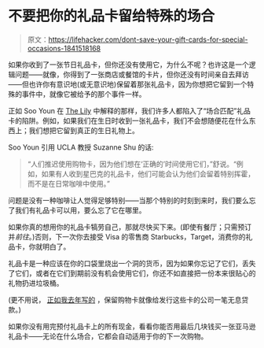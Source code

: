 # 不要把你的礼品卡留给特殊的场合

> 原文：<https://lifehacker.com/dont-save-your-gift-cards-for-special-occasions-1841518168>

如果你收到了一张节日礼品卡，但你还没有使用它，为什么不呢？也许这是一个逻辑问题——就像，你得到了一张商店或餐馆的卡片，但你还没有时间亲自去拜访——但也许你有意识地(或无意识地)保留着那张礼品卡，因为你想把它留到一个特殊的事件中，就像它被给予的那个事件一样。



正如 Soo Youn 在 [The Lily](https://www.thelily.com/are-you-waiting-for-the-perfect-occasion-to-use-your-gift-cards-heres-why-thats-a-bad-idea/) 中解释的那样，我们许多人都陷入了“场合匹配”礼品卡的陷阱。例如，如果我们在生日时收到一张礼品卡，我们不会想随便花在什么东西上；我们想把它留到真正的生日礼物上。

Soo Youn 引用 UCLA 教授 Suzanne Shu 的话:

> “人们推迟使用购物卡，因为他们想在‘正确的’时间使用它们，”舒说。“例如，如果有人收到星巴克的礼品卡，他们可能会认为他们会留着特别挥霍，而不是在日常咖啡中使用。”

问题是没有一种咖啡让人觉得足够特别——当那个特别的时刻到来时，我们要么忘了我们有礼品卡可以用，要么忘了它在哪里。

如果你真的想用你的礼品卡犒劳自己，那就尽快买下来。(即使有餐厅；只需预订并*前往*。)否则，下一次你去接受 Visa 的零售商 Starbucks，Target，消费你的礼品卡，你就明白了。

礼品卡是一种应该在你的口袋里烧出一个洞的货币，因为如果你忘记了它们，丢失了它们，或者在它们到期前没有机会使用它们，你还不如直接把一份本来很贴心的礼物扔进垃圾桶。

(更不用说， [正如我去年写的](https://twocents.lifehacker.com/use-your-gift-cards-asap-1837579213) ，保留购物卡就像给发行这些卡的公司一笔无息贷款。)

如果你没有用完预付礼品卡上的所有现金，看看你能否用最后几块钱买一张亚马逊礼品卡——无论在什么场合，它都会自动适用于你的下一次购物。